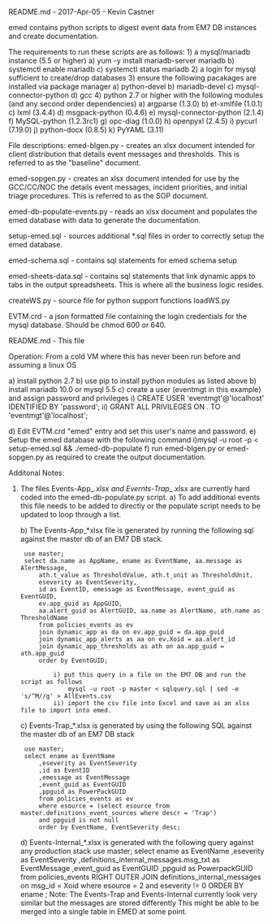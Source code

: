 README.md - 2017-Apr-05 - Kevin Castner

emed contains python scripts to digest event data from EM7 DB instances and create documentation.

The requirements to run these scripts are as follows:
	1) a mysql/mariadb instance (5.5 or higher)
		a) yum -y install mariadb-server mariadb
		b) systemctl enable mariadb
		c) systemctl status mariadb
	2) a login for mysql sufficient to create/drop databases
	3) ensure the following pacakages are installed via package manager
	    a) python-devel
		b) mariadb-devel
		c) mysql-connector-python
		d) gcc
	4) python 2.7 or higher with the following modules (and any second order dependencies)
		a) argparse (1.3.0)
		b) et-xmlfile (1.0.1)
		c) lxml (3.4.4)
		d) msgpack-python (0.4.6)
		e) mysql-connector-python (2.1.4)
		f) MySQL-python (1.2.3rc1)
		g) opc-diag (1.0.0)
		h) openpyxl (2.4.5)
		i) pycurl (7.19.0)
		j) python-docx (0.8.5)
		k) PyYAML (3.11)

File descriptions:
emed-blgen.py - creates an xlsx document intended for client distribution that details event messages and thresholds.  This is referred to as the "baseline" document.

emed-sopgen.py - creates an xlsx document intended for use by the GCC/CC/NOC the details event messages, incident priorities, and initial triage procedures.  This is referred to as the SOP document.

emed-db-populate-events.py - reads an xlsx document and populates the emed database with data to generate the documentation.

setup-emed.sql - sources additional *.sql files in order to correctly setup the emed database.

emed-schema.sql - contains sql statements for emed schema setup

emed-sheets-data.sql - contains sql statements that link dynamic apps to tabs in the output spreadsheets.  This is where all the business logic resides.

createWS.py - source file for python support functions
loadWS.py

EVTM.crd - a json formatted file containing the login credentials for the mysql database.  Should be chmod 600 or 640.

README.md - This file

Operation:
From a cold VM where this has never been run before and assuming a linux OS

a) install python 2.7
b) use pip to install python modules as listed above
b) install mariadb 10.0 or mysql 5.5
c) create a user (eventmgt in this example) and assign password and privileges
	i) CREATE USER 'eventmgt'@'localhost' IDENTIFIED BY 'password';
	ii) GRANT ALL PRIVILEGES ON *.* TO 'eventmgt'@'localhost';
	
d) Edit EVTM.crd "emed" entry and set this user's name and password.
e) Setup the emed database with the following command
	i)mysql -u root -p < setup-emed.sql && ./emed-db-populate
f) run emed-blgen.py or emed-sopgen.py as required to create the output documentation.

Additonal Notes:
1) The files Events-App_*.xlsx and Evernts-Trap_*.xlsx are currently hard coded into the emed-db-populate.py script.
	a) To add additional events this file needs to be added to directly or the populate script
       needs to be updated to loop through a list.

	b) The Events-App_*xlsx file is generated by running the following sql against the master db of an EM7 DB stack.

		use master;
		select da.name as AppName, ename as EventName, aa.message as AlertMessage,
			ath.t_value as ThresholdValue, ath.t_unit as ThresholdUnit,
			eseverity as EventSeverity,
			id as EventID, emessage as EventMessage, event_guid as EventGUID,
			ev.app_guid as AppGUID,
			aa.alert_guid as AlertGUID, aa.name as AlertName, ath.name as ThresholdName
			from policies_events as ev
			join dynamic_app as da on ev.app_guid = da.app_guid
			join dynamic_app_alerts as aa on ev.Xoid = aa.alert_id
			join dynamic_app_thresholds as ath on aa.app_guid = ath.app_guid
			order by EventGUID;

				i) put this query in a file on the EM7 DB and run the script as follows
					mysql -u root -p master < sqlquery.sql | sed -e 's/^M//g' > AllEvents.csv
				ii) import the csv file into Excel and save as an xlsx file to import into emed.

	c) Events-Trap_*.xlsx is generated by using the following SQL against the master db of an EM7 DB stack

		use master;
		select ename as EventName
			,eseverity as EventSeverity
			,id as EventID
			,emessage as EventMessage
			,event_guid as EventGUID
			,ppguid as PowerPackGUID
			from policies_events as ev
			where esource = (select esource from master.definitions_event_sources where descr = 'Trap')
			and ppguid is not null
			order by EventName, EventSeverity desc;
	
	d) Events-Internal_*.xlsx is generated with the following query against any production stack
		use master;
		select ename as EventName
			,eseverity as EventSeverity
			,definitions_internal_messages.msg_txt as EventMessage
			,event_guid as EventGUID
			,ppguid as PowerpackGUID
			from policies_events
			RIGHT OUTER JOIN definitions_internal_messages on msg_id = Xoid
			where esource = 2
			and eseverity != 0
			ORDER BY ename
			;
		Note: The Events-Trap and Events-Internal currently look very similar but the messages are stored differently
		This might be able to be merged into a single table in EMED at some point.